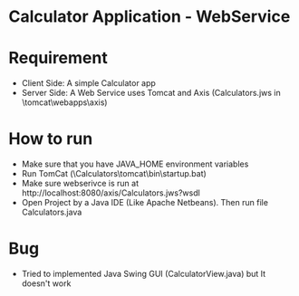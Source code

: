 # Calculator Application - WebService

# Requirement
* Client Side: A simple Calculator app
* Server Side: A Web Service uses Tomcat and Axis (Calculators.jws in \tomcat\webapps\axis)

# How to run
* Make sure that you have JAVA_HOME environment variables
* Run TomCat (\Calculators\tomcat\bin\startup.bat)
* Make sure webserivce is run at http://localhost:8080/axis/Calculators.jws?wsdl
* Open Project by a Java IDE (Like Apache Netbeans). Then run file Calculators.java

# Bug
* Tried to implemented Java Swing GUI (CalculatorView.java) but It doesn't work

